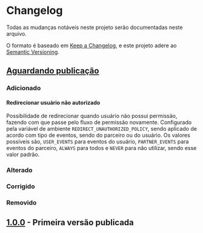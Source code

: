 # Changelog
Todas as mudanças notáveis neste projeto serão documentadas neste arquivo.

O formato é baseado em [Keep a Changelog](https://keepachangelog.com/en/1.0.0/),
e este projeto adere ao [Semantic Versioning](https://semver.org/spec/v2.0.0.html).

## [Aguardando publicação]

### Adicionado

#### Redirecionar usuário não autorizado

Possibilidade de redirecionar quando usuário não possui permissão, fazendo com que passe pelo fluxo de
permissão novamente. Configurado pela variável de ambiente `REDIRECT_UNAUTHORIZED_POLICY`, sendo aplicado
de acordo com tipo de eventos, sendo do parceiro ou do usuário. Os valores possíveis são, `USER_EVENTS` para 
eventos do usuário, `PARTNER_EVENTS` para eventos do parceiro, `ALWAYS` para todos e `NEVER` para não utilizar, 
sendo esse valor padrão.

### Alterado
### Corrigido
### Removido

## [1.0.0] - Primeira versão publicada

[Aguardando publicação]: https://github.com/Guiabolso/guiabolso-connector/compare/v1.0.0...HEAD
[1.0.0]: https://github.com/Guiabolso/guiabolso-connector/releases/tag/v1.0.0
